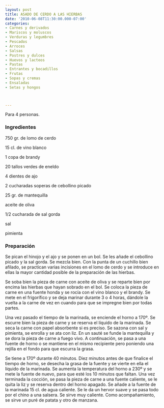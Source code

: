 ```yaml
---
layout: post
title: ASADO DE CERDO A LAS HIERBAS
date: '2010-06-08T11:30:00.000-07:00'
categories:
- Carnes y derivados
- Mariscos y moluscos
- Verduras y legumbres
- Pescados
- Arroces
- Salsas
- Postres y dulces
- Huevos y lacteos
- Pastas
- Entrantes y bocadillos
- Frutas
- Sopas y cremas
- Ensaladas
- Setas y hongos
 


---
```


Para 4 personas.

<h3>Ingredientes</h3>

750 gr. de lomo de cerdo

15 cl. de vino blanco

1 copa de brandy

20 tallos verdes de eneldo

4 dientes de ajo

2 cucharadas soperas de cebollino picado

25 gr. de mantequilla

aceite de oliva

1/2 cucharada de sal gorda

sal

pimienta

<h3>Preparación</h3>

Se pican el hinojo y el ajo y se ponen en un bol. Se les añade el cebollino picado y la sal gorda. Se mezcla bien. Con la punta de un cuchillo bien afilado, se practican varias incisiones en el lomo de cerdo y se introduce en ellas la mayor cantidad posible de la preparación de las hierbas.

Se soba bien la pieza de carne con aceite de oliva y se reparte bien por encima las hierbas que hayan sobrado en el bol. Se coloca la pieza de carne en una fuente honda y se rocía con el vino blanco y el brandy. Se mete en el frigorífico y se deja marinar durante 3 o 4 horas, dándole la vuelta a la carne de vez en cuando para que se impregne bien por todas partes.

Una vez pasado el tiempo de la marinada, se enciende el horno a 170&ordm;. Se escurre bien la pieza de carne y se reserva el líquido de la marinada. Se seca la carne con papel absorbente si es preciso. Se sazona con sal y pimienta, se enrolla y se ata con liz. En un sauté se funde la mantequilla y se dora la pieza de carne a fuego vivo. A continuación, se pasa a una fuente de horno o se mantiene en el mismo recipiente pero poniendo una rejilla en el fondo para que escurra la grasa.

Se tiene a 170&ordm; durante 40 minutos. Diez minutos antes de que finalice el tiempo de horno, se desecha la grasa de la fuente y se vierte en ella el líquido de la marinada. Se aumenta la temperatura del horno a 230&ordm; y se mete la fuente de nuevo, para que esté los 10 minutos que faltan. Una vez terminada la cocción, se pasa la pieza de carne a una fuente caliente, se le quita la liz y se reserva dentro del horno apagado. Se añade a la fuente de la marinada 15 cl. de agua caliente. Se le da un hervor suave y se pasa todo por el chino a una salsera. Se sirve muy caliente. Como acompañamiento, se sirve un puré de patata y otro de manzana.

